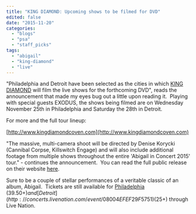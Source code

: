```yaml
---
title: "KING DIAMOND: Upcoming shows to be filmed for DVD"
edited: false
date: "2015-11-20"
categories:
  - "blogs"
  - "psa"
  - "staff_picks"
tags:
  - "abigail"
  - "king-diamond"
  - "live"
---
```


"Philadelphia and Detroit have been selected as the cities in which [KING DIAMOND](https://hellbound.ca/?s=king+diamond) will film the live shows for the forthcoming DVD", reads the announcement that made my eyes bug out a little upon reading it.  Playing with special guests EXODUS, the shows being filmed are on Wednesday November 25th in Philadelphia and Saturday the 28th in Detroit.

For more and the full tour lineup:

[http://www.kingdiamondcoven.com](http://www.kingdiamondcoven.com)

"The massive, multi-camera shoot will be directed by Denise Korycki (Cannibal Corpse, Killswitch Engage) and will also include additional footage from multiple shows throughout the entire 'Abigail in Concert 2015' tour." - continues the announcement.  You can read the full public release on their website [here](http://www.kingdiamondcoven.com/site/featured/king-diamond-invites-fans-to-be-a-part-of-heavy-metal-history/).

Sure to be a couple of stellar performances of a veritable classic of an album, Abigail.  Tickets are still available for [Philadelphia](http://concerts.livenation.com/event/02004EFCE6B4AB75) ($39.50+) and [Detroit](http://concerts.livenation.com/event/08004EFEF29F5751) ($25+) through Live Nation.
